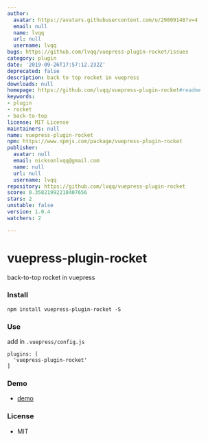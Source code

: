 ```yaml
---
author:
  avatar: https://avatars.githubusercontent.com/u/29809148?v=4
  email: null
  name: lvqq
  url: null
  username: lvqq
bugs: https://github.com/lvqq/vuepress-plugin-rocket/issues
category: plugin
date: '2019-09-26T17:57:12.232Z'
deprecated: false
description: back to top rocket in vuepress
downloads: null
homepage: https://github.com/lvqq/vuepress-plugin-rocket#readme
keywords:
- plugin
- rocket
- back-to-top
license: MIT License
maintainers: null
name: vuepress-plugin-rocket
npm: https://www.npmjs.com/package/vuepress-plugin-rocket
publisher:
  avatar: null
  email: nicksonlvqq@gmail.com
  name: null
  url: null
  username: lvqq
repository: https://github.com/lvqq/vuepress-plugin-rocket
score: 0.35821992218407656
stars: 2
unstable: false
version: 1.0.4
watchers: 2

---
```


# vuepress-plugin-rocket
back-to-top rocket in vuepress
### Install
```
npm install vuepress-plugin-rocket -S
```

### Use
add in `.vuepress/config.js`
```
plugins: [
  'vuepress-plugin-rocket'
]
```

### Demo
- [demo](https://www.nicksonlvqq.cn)

### License
- MIT
